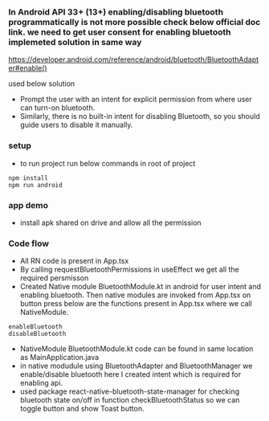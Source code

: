 ### In Android API 33+ (13+) enabling/disabling bluetooth programmatically is not more possible check below official doc link. we need to get user consent for enabling bluetooth implemeted solution in same way
https://developer.android.com/reference/android/bluetooth/BluetoothAdapter#enable()
 



used below solution
- Prompt the user with an intent for explicit permission from where user can turn-on bluetooth.
- Similarly, there is no built-in intent for disabling Bluetooth, so you should guide users to disable it manually.

### setup
- to run project run below commands in root of project
```
npm install
npm run android
```

### app demo
- install apk shared on drive and allow all the permission


### Code flow
- All RN code is present in App.tsx
- By calling requestBluetoothPermissions in useEffect we get all the required persmisson
- Created Native module BluetoothModule.kt in android for user intent and enabling bluetooth. Then native modules are invoked from App.tsx on button press below are the functions present in App.tsx where we call NativeModule.
```
enableBluetooth
disableBluetooth
```
- NativeModule BluetoothModule.kt code can be found in same location as MainApplication.java
- in native modudule using BluetoothAdapter and BluetoothManager we enable/disable bluetooth here I created intent which is required for enabling api.
- used package react-native-bluetooth-state-manager for checking bluetooth state on/off in function checkBluetoothStatus so we can toggle button and show Toast button.



